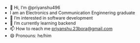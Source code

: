 - 👋 Hi, I’m @priyanshu496
- I am an Electronics and Communication Enginnering graduate
- 👀 I’m interested in software development
- 🌱 I’m currently learning backend
- 📫 How to reach me priyanshu.23bora@gmail.com
- 😄 Pronouns: he/him

<!---
priyanshu496/priyanshu496 is a ✨ special ✨ repository because its `README.md` (this file) appears on your GitHub profile.
You can click the Preview link to take a look at your changes.
--->

